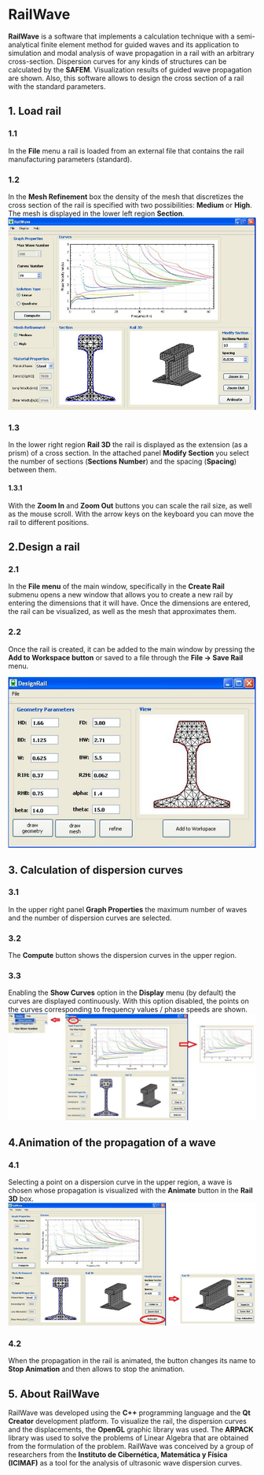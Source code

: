 # RailWave #
**RailWave** is a software that implements a calculation technique with a semi-analytical finite element method 
for guided waves and its application to simulation and modal analysis of wave propagation in a rail with an arbitrary cross-section. Dispersion curves for any kinds 
of structures can be calculated by the **SAFEM**. Visualization results of guided wave propagation are shown. Also, this software allows to design the cross section of a rail with the standard parameters.


## 1. Load rail


### 1.1

In the **File** menu a rail is loaded from an external file that contains the rail manufacturing parameters (standard).

### 1.2

In the **Mesh Refinement** box the density of the mesh that discretizes the cross section of the rail is specified with two possibilities: **Medium** or **High**. The mesh is displayed in the lower left region **Section**.
![](/images/init.jpg)

### 1.3
In the lower right region **Rail 3D** the rail is displayed as the extension (as a prism) of a cross section. In the attached panel **Modify Section** you select the number of sections (**Sections Number**) and the spacing (**Spacing**) between them.

#### 1.3.1
With the **Zoom In** and **Zoom Out** buttons you can scale the rail size, as well as the mouse scroll. With the arrow keys on the keyboard you can move the rail to different positions.

## 2.Design a rail

### 2.1
In the **File menu** of the main window, specifically in the **Create Rail** submenu opens a new window that allows you to create a new rail by entering the dimensions that it will have. Once the dimensions are entered, the rail can be visualized, as well as the mesh that approximates them.

### 2.2
Once the rail is created, it can be added to the main window by pressing the **Add to Workspace button** or saved to a file through the **File -> Save Rail** menu.

![](/images/designrail.jpg)

## 3. Calculation of dispersion curves

### 3.1
In the upper right panel **Graph Properties** the maximum number of waves and the number of dispersion curves are selected.
### 3.2
The **Compute** button shows the dispersion curves in the upper region.
### 3.3
Enabling the **Show Curves** option in the **Display** menu (by default) the curves are displayed continuously. With this option disabled, the points on the curves corresponding to frequency values / phase speeds are shown.
![](/images/curves.jpg)
## 4.Animation of the propagation of a wave
### 4.1
Selecting a point on a dispersion curve in the upper region, a wave is chosen whose propagation is visualized with the **Animate** button in the **Rail 3D** box.
![](/images/moving.jpg)
### 4.2
When the propagation in the rail is animated, the button changes its name to **Stop Animation** and then allows to stop the animation.
## 5. About RailWave

RailWave was developed using the **C++** programming language and the **Qt Creator** development platform. To visualize the rail, the dispersion curves and the displacements, the **OpenGL** graphic library was used. The **ARPACK** library was used to solve the problems of Linear Algebra that are obtained from the formulation of the problem.
RailWave was conceived by a group of researchers from the **Instituto de Cibernética, Matemática y Física (ICIMAF)** as a tool for the analysis of ultrasonic wave dispersion curves.















